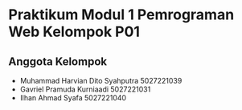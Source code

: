 # Praktikum Modul 1 Pemrograman Web Kelompok P01

## Anggota Kelompok
- Muhammad Harvian Dito Syahputra	5027221039
- Gavriel Pramuda Kurniaadi	5027221031
- Ilhan Ahmad Syafa	5027221040